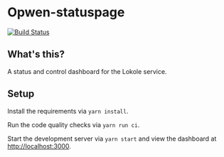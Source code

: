 # Opwen-statuspage

[![Build Status](https://travis-ci.org/ascoderu/opwen-statuspage.svg?branch=master)](https://travis-ci.org/ascoderu/opwen-statuspage)

## What's this?

A status and control dashboard for the Lokole service.

## Setup

Install the requirements via `yarn install`.

Run the code quality checks via `yarn run ci`.

Start the development server via `yarn start` and view the dashboard at [http://localhost:3000](http://localhost:3000).

